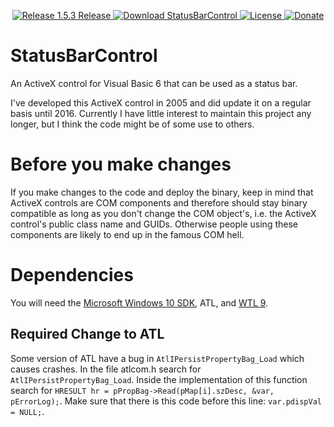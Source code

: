 <p align=center>
  <a href="https://github.com/TimoKunze/StatusBarControl/releases/tag/1.5.3">
    <img alt="Release 1.5.3 Release" src="https://img.shields.io/badge/release-1.5.3-0688CB.svg">
  </a>
  <a href="https://github.com/TimoKunze/StatusBarControl/releases">
    <img alt="Download StatusBarControl" src="https://img.shields.io/badge/download-latest-0688CB.svg">
  </a>
  <a href="https://github.com/TimoKunze/StatusBarControl/blob/master/LICENSE">
    <img alt="License" src="https://img.shields.io/badge/license-MIT-0688CB.svg">
  </a>
  <a href="https://www.paypal.com/xclick/business=TKunze71216%40gmx.de&item_name=StatusBarControl&no_shipping=1&tax=0&currency_code=EUR">
    <img alt="Donate" src="https://img.shields.io/badge/%24-donate-E44E4A.svg">
  </a>
</p>

# StatusBarControl
An ActiveX control for Visual Basic 6 that can be used as a status bar.

I've developed this ActiveX control in 2005 and did update it on a regular basis until 2016. Currently I have little interest to maintain this project any longer, but I think the code might be of some use to others.

# Before you make changes
If you make changes to the code and deploy the binary, keep in mind that ActiveX controls are COM components and therefore should stay binary compatible as long as you don't change the COM object's, i.e. the ActiveX control's public class name and GUIDs. Otherwise people using these components are likely to end up in the famous COM hell.

# Dependencies
You will need the [Microsoft Windows 10 SDK](https://developer.microsoft.com/en-us/windows/downloads/windows-10-sdk), ATL, and [WTL 9](https://sourceforge.net/projects/wtl/).

## Required Change to ATL
Some version of ATL have a bug in ```AtlIPersistPropertyBag_Load``` which causes crashes. In the file atlcom.h search for ```AtlIPersistPropertyBag_Load```. Inside the implementation of this function search for ```HRESULT hr = pPropBag->Read(pMap[i].szDesc, &var, pErrorLog);```. Make sure that there is this code before this line: ```var.pdispVal = NULL;```.